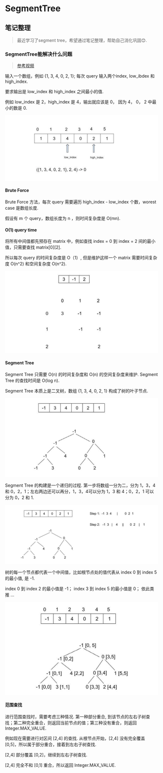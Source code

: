 # SegmentTree
## 笔记整理
>最近学习了segment tree，希望通过笔记整理，帮助自己消化巩固😊.

### SegmentTree能解决什么问题
> [参考视频](https://www.youtube.com/watch?v=ZBHKZF5w4YU)

输入一个数组，例如 {1, 3, 4, 0, 2, 1}; 每次 query 输入两个index, low_ibdex 和 high_index. 

要求输出是 low_index 和 high_index 之间最小的值.

例如 low_index 是 2，high_index 是 4，输出就应该是 0， 因为 4， 0， 2 中最小的数是 0.

![](https://raw.githubusercontent.com/goohy214/Personal-Exercise-/main/SegmentTree/img3.png)


#### Brute Force
Brute Force 方法，每次 query 需要遍历 high_index - low_index 个数，worest case 是数组长度.

假设有 m 个 query，数组长度为 n ，则时间复杂度是 O(mn).

#### O(1) query time
将所有中间值都先预存在 matrix 中，例如查找 index = 0 到 index = 2 间的最小值，只需要查找 matrix[0][2]. 

所以每次 query 的时间复杂度是 O（1）, 但是维护这样一个 matrix 需要时间复杂度 O(n^2) 和空间复杂度 O(n^2).

![](https://raw.githubusercontent.com/goohy214/Personal-Exercise-/main/SegmentTree/img1.png)

#### Segment Tree

Segment Tree 只需要 O(n) 的时间复杂度和 O(n) 的空间复杂度来维护. Segment Tree 的查找时间是 O(log n).

Segment Tree 本质上是二叉树，数组 {1, 3, 4, 0, 2, 1} 构成了树的叶子节点.

![](https://raw.githubusercontent.com/goohy214/Personal-Exercise-/main/SegmentTree/img2.png)

Segment Tree 的构建是一个递归的过程. 第一步将数组一分为二，分为 1，3，4 和 0，2，1；左右两边还可以再分，1，3，4可以分为 1，3 和 4；0，2，1 可以分为 0，2 和 1.

![](https://raw.githubusercontent.com/goohy214/Personal-Exercise-/main/SegmentTree/img4.png)

树的每一个节点都代表一个中间值，比如根节点处的值代表从 index 0 到 index 5 的最小值, 是 -1.

index 0 到 index 2 的最小值是 -1； index 3 到 index 5 的最小值是 0； 依此类推 ...


![](https://raw.githubusercontent.com/goohy214/Personal-Exercise-/main/SegmentTree/img5.png)


#### 范围查找

进行范围查找时，需要考虑三种情况. 第一种部分重合, 到该节点的左右子树查找；第二种完全重合，则返回当前节点的值；第三种没有重合，则返回 Integer.MAX_VALUE. 

例如现在需要进行对区间 [2,4] 的查找. 从根节点开始，[2,4] 没有完全覆盖 [0,5]，所以属于部分重合，接着到左右子树查找.

[2,4] 部分覆盖 [0,2]，继续到左右子树查找.

[2,4] 完全不和 [0,1] 重合，所以返回 Integer.MAX_VALUE. 
